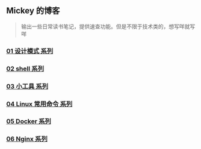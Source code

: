 ## Mickey 的博客

> 输出一些日常读书笔记，提供速查功能。但是不限于技术类的，想写咩就写咩

### [01 设计模式 系列](/articles/01设计模式/README.md)

### [02 shell 系列](/articles/02shell/README.md)

### [03 小工具 系列](/articles/03小工具/README.md)

### [04 Linux 常用命令 系列](/articles/04Linux命令/README.md)

### [05 Docker 系列](/articles/05Docker/README.md)

### [06 Nginx 系列](/articles/06Nginx/README.md)


